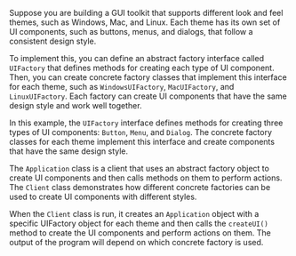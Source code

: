 Suppose you are building a GUI toolkit that supports different look and feel themes, such as Windows, Mac, and Linux. Each theme has its own set of UI components, such as buttons, menus, and dialogs, that follow a consistent design style.

To implement this, you can define an abstract factory interface called `UIFactory` that defines methods for creating each type of UI component. Then, you can create concrete factory classes that implement this interface for each theme, such as `WindowsUIFactory`, `MacUIFactory`, and `LinuxUIFactory`. Each factory can create UI components that have the same design style and work well together.

In this example, the `UIFactory` interface defines methods for creating three types of UI components: `Button`, `Menu`, and `Dialog`. The concrete factory classes for each theme implement this interface and create components that have the same design style.

The `Application` class is a client that uses an abstract factory object to create UI components and then calls methods on them to perform actions. The `Client` class demonstrates how different concrete factories can be used to create UI components with different styles.

When the `Client` class is run, it creates an `Application` object with a specific UIFactory object for each theme and then calls the `createUI()` method to create the UI components and perform actions on them. The output of the program will depend on which concrete factory is used.